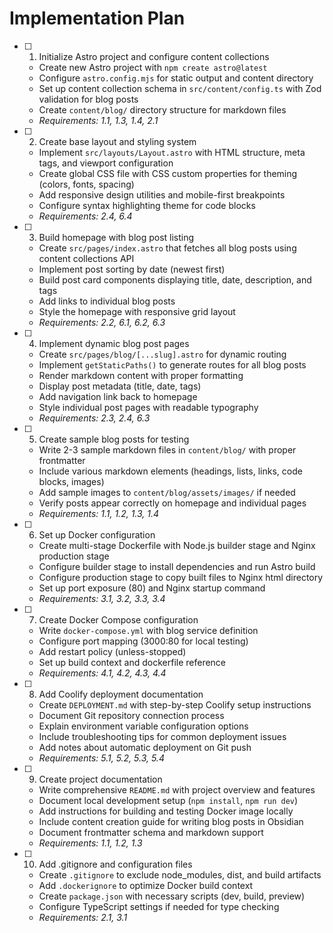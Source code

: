 # Implementation Plan

- [ ] 1. Initialize Astro project and configure content collections
  - Create new Astro project with `npm create astro@latest`
  - Configure `astro.config.mjs` for static output and content directory
  - Set up content collection schema in `src/content/config.ts` with Zod validation for blog posts
  - Create `content/blog/` directory structure for markdown files
  - _Requirements: 1.1, 1.3, 1.4, 2.1_

- [ ] 2. Create base layout and styling system
  - Implement `src/layouts/Layout.astro` with HTML structure, meta tags, and viewport configuration
  - Create global CSS file with CSS custom properties for theming (colors, fonts, spacing)
  - Add responsive design utilities and mobile-first breakpoints
  - Configure syntax highlighting theme for code blocks
  - _Requirements: 2.4, 6.4_

- [ ] 3. Build homepage with blog post listing
  - Create `src/pages/index.astro` that fetches all blog posts using content collections API
  - Implement post sorting by date (newest first)
  - Build post card components displaying title, date, description, and tags
  - Add links to individual blog posts
  - Style the homepage with responsive grid layout
  - _Requirements: 2.2, 6.1, 6.2, 6.3_

- [ ] 4. Implement dynamic blog post pages
  - Create `src/pages/blog/[...slug].astro` for dynamic routing
  - Implement `getStaticPaths()` to generate routes for all blog posts
  - Render markdown content with proper formatting
  - Display post metadata (title, date, tags)
  - Add navigation link back to homepage
  - Style individual post pages with readable typography
  - _Requirements: 2.3, 2.4, 6.3_

- [ ] 5. Create sample blog posts for testing
  - Write 2-3 sample markdown files in `content/blog/` with proper frontmatter
  - Include various markdown elements (headings, lists, links, code blocks, images)
  - Add sample images to `content/blog/assets/images/` if needed
  - Verify posts appear correctly on homepage and individual pages
  - _Requirements: 1.1, 1.2, 1.3, 1.4_

- [ ] 6. Set up Docker configuration
  - Create multi-stage Dockerfile with Node.js builder stage and Nginx production stage
  - Configure builder stage to install dependencies and run Astro build
  - Configure production stage to copy built files to Nginx html directory
  - Set up port exposure (80) and Nginx startup command
  - _Requirements: 3.1, 3.2, 3.3, 3.4_

- [ ] 7. Create Docker Compose configuration
  - Write `docker-compose.yml` with blog service definition
  - Configure port mapping (3000:80 for local testing)
  - Add restart policy (unless-stopped)
  - Set up build context and dockerfile reference
  - _Requirements: 4.1, 4.2, 4.3, 4.4_

- [ ] 8. Add Coolify deployment documentation
  - Create `DEPLOYMENT.md` with step-by-step Coolify setup instructions
  - Document Git repository connection process
  - Explain environment variable configuration options
  - Include troubleshooting tips for common deployment issues
  - Add notes about automatic deployment on Git push
  - _Requirements: 5.1, 5.2, 5.3, 5.4_

- [ ] 9. Create project documentation
  - Write comprehensive `README.md` with project overview and features
  - Document local development setup (`npm install`, `npm run dev`)
  - Add instructions for building and testing Docker image locally
  - Include content creation guide for writing blog posts in Obsidian
  - Document frontmatter schema and markdown support
  - _Requirements: 1.1, 1.2, 1.3_

- [ ] 10. Add .gitignore and configuration files
  - Create `.gitignore` to exclude node_modules, dist, and build artifacts
  - Add `.dockerignore` to optimize Docker build context
  - Create `package.json` with necessary scripts (dev, build, preview)
  - Configure TypeScript settings if needed for type checking
  - _Requirements: 2.1, 3.1_
